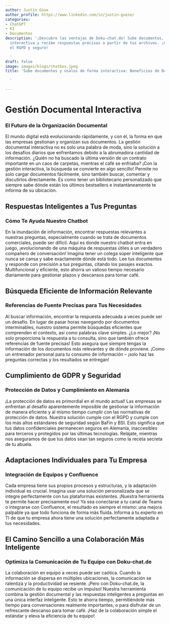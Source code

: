 ```yaml
---
author: Justin Güse
author_profile: https://www.linkedin.com/in/justin-guese/
categories:
- ChatGPT
- KI
- Documentos
description: '¡Descubre las ventajas de Doku-chat.de! Sube documentos, chatea de forma
  interactiva y recibe respuestas precisas a partir de tus archivos. ¡Cumpliendo con
  el RGPD y seguro!

  '
draft: false
image: images/blogs/chatbox.jpeg
title: 'Sube documentos y úsalos de forma interactiva: Beneficios de Dokuchat.de

  '

---
```

# Gestión Documental Interactiva

### El Futuro de la Organización Documental

El mundo digital está evolucionando rápidamente, y con él, la forma en que las empresas gestionan y organizan sus documentos. La gestión documental interactiva no es solo una palabra de moda, sino la solución a los desafíos diarios que enfrentamos debido a la abrumadora cantidad de información. ¿Quién no ha buscado la última versión de un contrato importante en un caos de carpetas, mientras el café se enfriaba? ¡Con la gestión interactiva, la búsqueda se convierte en algo sencillo! Permite no solo cargar documentos fácilmente, sino también buscar, comentar y discutirlos directamente. Es como tener un bibliotecario personalizado que siempre sabe dónde están los últimos bestsellers e instantáneamente te informa de su ubicación.

## Respuestas Inteligentes a Tus Preguntas

### Cómo Te Ayuda Nuestro Chatbot

En la inundación de información, encontrar respuestas relevantes a nuestras preguntas, especialmente cuando se trata de documentos comerciales, puede ser difícil. Aquí es donde nuestro chatbot entra en juego, ¡evolucionando de una máquina de respuestas útiles a un verdadero compañero de conversación! Imagina tener un colega súper inteligente que nunca se cansa y sabe exactamente dónde está todo. Lee tus documentos y responde con precisión a tus preguntas, citando los pasajes exactos. Multifuncional y eficiente, esto ahorra un valioso tiempo necesario diariamente para gestionar plazos y descansos para tomar café.

## Búsqueda Eficiente de Información Relevante

### Referencias de Fuente Precisas para Tus Necesidades

Al buscar información, encontrar la respuesta adecuada a veces puede ser un desafío. En lugar de pasar horas navegando por documentos interminables, nuestro sistema permite búsquedas eficientes que comprenden el contexto, así como palabras clave simples. ¿Lo mejor? ¡No solo proporciona la respuesta a tu consulta, sino que también ofrece referencias de fuente precisas! Esto asegura que siempre tengas la información de los documentos más relevantes y de dónde proviene. ¡Como un entrenador personal para tu consumo de información – ¡solo haz las preguntas correctas y los resultados se entregan!

## Cumplimiento de GDPR y Seguridad

### Protección de Datos y Cumplimiento en Alemania

¡La protección de datos es primordial en el mundo actual! Las empresas se enfrentan al desafío aparentemente imposible de gestionar la información de manera eficiente y al mismo tiempo cumplir con las normativas de protección de datos. Nuestra solución cumple con el RGPD y cumple con los más altos estándares de seguridad según BaFin y BSI. Esto significa que tus datos confidenciales permanecen seguros en Alemania, inaccesibles para terceros y protegidos por las últimas tecnologías. Relájate, mientras nos aseguramos de que tus datos sean tan seguros como la receta secreta de tu abuela.

## Adaptaciones Individuales para Tu Empresa

### Integración de Equipos y Confluence

Cada empresa tiene sus propios procesos y estructuras, y la adaptación individual es crucial. Imagina usar una solución personalizada que se integre perfectamente con tus plataformas existentes. ¡Nuestra herramienta te permite hacer precisamente eso! Ya sea conectarse a tu canal de Teams o integrarse con Confluence, el resultado es siempre el mismo: una mejora palpable ya que todo funciona de forma más fluida. Informa a tu experto en TI de que tu empresa ahora tiene una solución perfectamente adaptada a tus necesidades.

## El Camino Sencillo a una Colaboración Más Inteligente

### Optimiza la Comunicación de Tu Equipo con Doku-chat.de

La colaboración en equipo a veces puede ser caótica. Cuando la información se dispersa en múltiples ubicaciones, la comunicación se ralentiza y la productividad se resiente. ¡Pero con Doku-chat.de, la comunicación de tu equipo recibe un impulso! Nuestra herramienta combina la gestión documental y las respuestas inteligentes a preguntas en una única interfaz inteligente. Esto te ahorra tiempo, permitiéndote más tiempo para conversaciones realmente importantes, o para disfrutar de un refrescante descanso para tomar café. ¡Haz de la colaboración simple el estándar y eleva la eficiencia de tu equipo!
